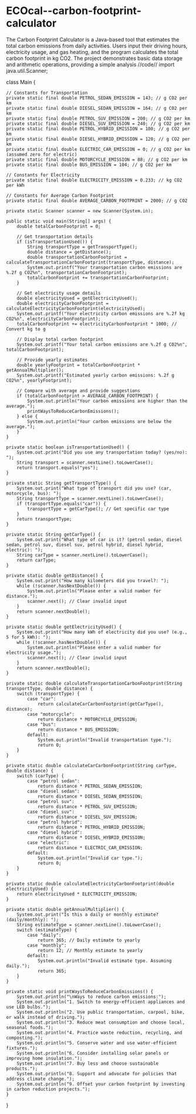 # ECOcal--carbon-footprint-calculator
The Carbon Footprint Calculator is a Java-based tool that estimates the total carbon emissions from daily activities. Users input their driving hours, electricity usage, and gas heating, and the program calculates the total carbon footprint in kg CO2. The project demonstrates basic data storage and arithmetic operations, providing a simple analysis
//code//
    import java.util.Scanner;

 class Main {

    // Constants for Transportation
    private static final double PETROL_SEDAN_EMISSION = 143; // g CO2 per km
    private static final double DIESEL_SEDAN_EMISSION = 164; // g CO2 per km
    private static final double PETROL_SUV_EMISSION = 200; // g CO2 per km
    private static final double DIESEL_SUV_EMISSION = 240; // g CO2 per km
    private static final double PETROL_HYBRID_EMISSION = 100; // g CO2 per km
    private static final double DIESEL_HYBRID_EMISSION = 120; // g CO2 per km
    private static final double ELECTRIC_CAR_EMISSION = 0; // g CO2 per km (assumed zero for electric)
    private static final double MOTORCYCLE_EMISSION = 88; // g CO2 per km
    private static final double BUS_EMISSION = 104; // g CO2 per km

    // Constants for Electricity
    private static final double ELECTRICITY_EMISSION = 0.233; // kg CO2 per kWh

    // Constants for Average Carbon Footprint
    private static final double AVERAGE_CARBON_FOOTPRINT = 2000; // g CO2

    private static Scanner scanner = new Scanner(System.in);

    public static void main(String[] args) {
        double totalCarbonFootprint = 0;

        // Get transportation details
        if (isTransportationUsed()) {
            String transportType = getTransportType();
            double distance = getDistance();
            double transportationCarbonFootprint = calculateTransportationCarbonFootprint(transportType, distance);
            System.out.printf("Your transportation carbon emissions are %.2f g CO2%n", transportationCarbonFootprint);
            totalCarbonFootprint += transportationCarbonFootprint;
        }

        // Get electricity usage details
        double electricityUsed = getElectricityUsed();
        double electricityCarbonFootprint = calculateElectricityCarbonFootprint(electricityUsed);
        System.out.printf("Your electricity carbon emissions are %.2f kg CO2%n", electricityCarbonFootprint);
        totalCarbonFootprint += electricityCarbonFootprint * 1000; // Convert kg to g

        // Display total carbon footprint
        System.out.printf("Your total carbon emissions are %.2f g CO2%n", totalCarbonFootprint);

        // Provide yearly estimates
        double yearlyFootprint = totalCarbonFootprint * getAnnualMultiplier();
        System.out.printf("Estimated yearly carbon emissions: %.2f g CO2%n", yearlyFootprint);

        // Compare with average and provide suggestions
        if (totalCarbonFootprint > AVERAGE_CARBON_FOOTPRINT) {
            System.out.println("Your carbon emissions are higher than the average.");
            printWaysToReduceCarbonEmissions();
        } else {
            System.out.println("Your carbon emissions are below the average.");
        }
    }

    private static boolean isTransportationUsed() {
        System.out.print("Did you use any transportation today? (yes/no): ");
        String transport = scanner.nextLine().toLowerCase();
        return transport.equals("yes");
    }

    private static String getTransportType() {
        System.out.print("What type of transport did you use? (car, motorcycle, bus): ");
        String transportType = scanner.nextLine().toLowerCase();
        if (transportType.equals("car")) {
            transportType = getCarType(); // Get specific car type
        }
        return transportType;
    }

    private static String getCarType() {
        System.out.print("What type of car is it? (petrol sedan, diesel sedan, petrol suv, diesel suv, petrol hybrid, diesel hybrid, electric): ");
        String carType = scanner.nextLine().toLowerCase();
        return carType;
    }

    private static double getDistance() {
        System.out.print("How many kilometers did you travel?: ");
        while (!scanner.hasNextDouble()) {
            System.out.println("Please enter a valid number for distance.");
            scanner.next(); // Clear invalid input
        }
        return scanner.nextDouble();
    }

    private static double getElectricityUsed() {
        System.out.print("How many kWh of electricity did you use? (e.g., 5 for 5 kWh): ");
        while (!scanner.hasNextDouble()) {
            System.out.println("Please enter a valid number for electricity usage.");
            scanner.next(); // Clear invalid input
        }
        return scanner.nextDouble();
    }

    private static double calculateTransportationCarbonFootprint(String transportType, double distance) {
        switch (transportType) {
            case "car":
                return calculateCarCarbonFootprint(getCarType(), distance);
            case "motorcycle":
                return distance * MOTORCYCLE_EMISSION;
            case "bus":
                return distance * BUS_EMISSION;
            default:
                System.out.println("Invalid transportation type.");
                return 0;
        }
    }

    private static double calculateCarCarbonFootprint(String carType, double distance) {
        switch (carType) {
            case "petrol sedan":
                return distance * PETROL_SEDAN_EMISSION;
            case "diesel sedan":
                return distance * DIESEL_SEDAN_EMISSION;
            case "petrol suv":
                return distance * PETROL_SUV_EMISSION;
            case "diesel suv":
                return distance * DIESEL_SUV_EMISSION;
            case "petrol hybrid":
                return distance * PETROL_HYBRID_EMISSION;
            case "diesel hybrid":
                return distance * DIESEL_HYBRID_EMISSION;
            case "electric":
                return distance * ELECTRIC_CAR_EMISSION;
            default:
                System.out.println("Invalid car type.");
                return 0;
        }
    }

    private static double calculateElectricityCarbonFootprint(double electricityUsed) {
        return electricityUsed * ELECTRICITY_EMISSION;
    }

    private static double getAnnualMultiplier() {
        System.out.print("Is this a daily or monthly estimate? (daily/monthly): ");
        String estimateType = scanner.nextLine().toLowerCase();
        switch (estimateType) {
            case "daily":
                return 365; // Daily estimate to yearly
            case "monthly":
                return 12; // Monthly estimate to yearly
            default:
                System.out.println("Invalid estimate type. Assuming daily.");
                return 365;
        }
    }

    private static void printWaysToReduceCarbonEmissions() {
        System.out.println("\nWays to reduce carbon emissions:");
        System.out.println("1. Switch to energy-efficient appliances and use LED bulbs.");
        System.out.println("2. Use public transportation, carpool, bike, or walk instead of driving.");
        System.out.println("3. Reduce meat consumption and choose local, seasonal foods.");
        System.out.println("4. Practice waste reduction, recycling, and composting.");
        System.out.println("5. Conserve water and use water-efficient fixtures.");
        System.out.println("6. Consider installing solar panels or improving home insulation.");
        System.out.println("7. Buy less and choose sustainable products.");
        System.out.println("8. Support and advocate for policies that address climate change.");
        System.out.println("9. Offset your carbon footprint by investing in carbon reduction projects.");
    }
}
